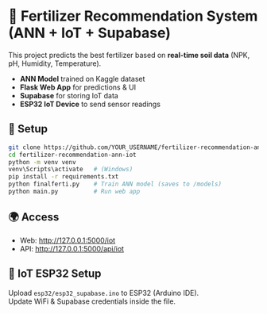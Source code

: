 # 🌱 Fertilizer Recommendation System (ANN + IoT + Supabase)

This project predicts the best fertilizer based on **real-time soil data** (NPK, pH, Humidity, Temperature).

- **ANN Model** trained on Kaggle dataset  
- **Flask Web App** for predictions & UI  
- **Supabase** for storing IoT data  
- **ESP32 IoT Device** to send sensor readings  

## 🚀 Setup
```bash
git clone https://github.com/YOUR_USERNAME/fertilizer-recommendation-ann-iot.git
cd fertilizer-recommendation-ann-iot
python -m venv venv
venv\Scripts\activate   # (Windows)
pip install -r requirements.txt
python finalferti.py    # Train ANN model (saves to /models)
python main.py          # Run web app
```

## 🌍 Access
- Web: http://127.0.0.1:5000/iot  
- API: http://127.0.0.1:5000/api/iot  

## 🔧 IoT ESP32 Setup
Upload `esp32/esp32_supabase.ino` to ESP32 (Arduino IDE).  
Update WiFi & Supabase credentials inside the file.  
